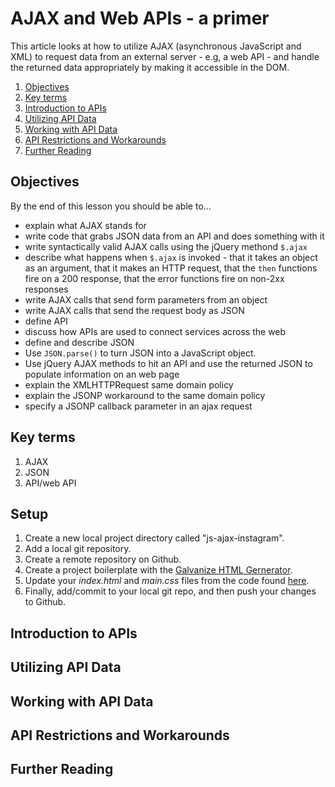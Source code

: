 # AJAX and Web APIs - a primer

This article looks at how to utilize AJAX (asynchronous JavaScript and XML) to request data from an external server - e.g, a web API - and handle the returned data appropriately by making it accessible in the DOM.

1. [Objectives](#objectives)
1. [Key terms](#key-terms)
1. [Introduction to APIs](#introduction-to-apis)
1. [Utilizing API Data](#utilizing-api-data)
1. [Working with API Data](#working-with-api-data)
1. [API Restrictions and Workarounds](#api-restrictions-and-workarounds)
1. [Further Reading](#further-reading)

## Objectives

By the end of this lesson you should be able to...

- explain what AJAX stands for
- write code that grabs JSON data from an API and does something with it
- write syntactically valid AJAX calls using the jQuery methond `$.ajax`
- describe what happens when `$.ajax` is invoked - that it takes an object as an argument, that it makes an HTTP request, that the `then` functions fire on a 200 response, that the error functions fire on non-2xx responses
- write AJAX calls that send form parameters from an object
- write AJAX calls that send the request body as JSON
- define API
- discuss how APIs are used to connect services across the web
- define and describe JSON
- Use `JSON.parse()` to turn JSON into a JavaScript object.
- Use jQuery AJAX methods to hit an API and use the returned JSON to populate information on an web page
- explain the XMLHTTPRequest same domain policy
- explain the JSONP workaround to the same domain policy
- specify a JSONP callback parameter in an ajax request

## Key terms

1. AJAX
1. JSON
1. API/web API

## Setup

1. Create a new local project directory called "js-ajax-instagram".
1. Add a local git repository.
1. Create a remote repository on Github.
1. Create a project boilerplate with the [Galvanize HTML Gernerator](https://github.com/gSchool/generator-galvanize-html).
1. Update your *index.html* and *main.css* files from the code found [here](https://github.com/gSchool/g11-course-curriculum/tree/master/week06/06_lectures/js-ajax-instagram).
1. Finally, add/commit to your local git repo, and then push your changes to Github.

## Introduction to APIs

## Utilizing API Data

## Working with API Data

## API Restrictions and Workarounds

## Further Reading
